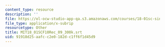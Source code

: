 ```yaml
---
content_type: resource
description: ''
file: https://ol-ocw-studio-app-qa.s3.amazonaws.com/courses/18-01sc-single-variable-calculus-fall-2010/91918d25aafcc2e0182dc1ff6f1d45d9_MIT18_01SCF10Rec_09_300k.srt
file_type: application/x-subrip
resourcetype: Other
title: MIT18_01SCF10Rec_09_300k.srt
uid: 91918d25-aafc-c2e0-182d-c1ff6f1d45d9
---
```

